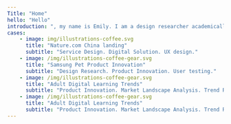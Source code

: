 ```yaml
---
Title: "Home"
hello: "Hello"
introduction: ", my name is Emily. I am a design researcher academically trained in design anthropology and commence, with 6 years experiences of running and leading research projects in the aspects of brand strategy, product innovation and service design."
cases:
    - image: img/illustrations-coffee.svg
      title: "Nature.com China landing"
      subtitle: "Service Design. Digital Solution. UX design."
    - image: /img/illustrations-coffee-gear.svg
      title: "Samsung Pet Product Innovation"
      subtitle: "Design Research. Product Innovation. User testing."
    - image: /img/illustrations-coffee-gear.svg
      title: "Adult Digital Learning Trends"
      subtitle: "Product Innovation. Market Landscape Analysis. Trend Research."
    - image: /img/illustrations-coffee-gear.svg
      title: "Adult Digital Learning Trends"
      subtitle: "Product Innovation. Market Landscape Analysis. Trend Research."
---
```


